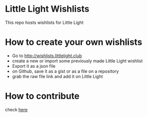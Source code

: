 # Little Light Wishlists
This repo hosts wishlists for Little Light

# How to create your own wishlists
- Go to http://wishlists.littlelight.club
- create a new or import some previously made Little Light wishlist
- Export it as a json file
- on Github, save it as a gist or as a file on a repository
- grab the raw file link and add it on Little Light

# How to contribute
check [here](CONTRIBUTING.md)
